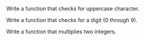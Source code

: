 Write a function that checks for uppercase character.

Write a function that checks for a digit (0 through 9).

Write a function that multiplies two integers.


